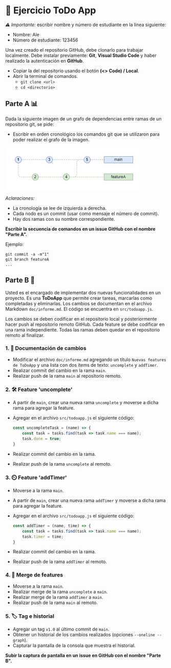 # 📝 Ejercicio ToDo App

*:warning: Importante:* escribir nombre y número de estudiante en la línea siguiente:  
- Nombre: Ale 
- Número de estudiante: 123456

Una vez creado el repositorio GitHub, debe clonarlo para trabajar localmente. Debe instalar previamente: **Git**, **Visual Studio Code** y haber realizado la autenticación en **GitHub**.

- Copiar la <url> del repositorio usando el botón **(<> Code) / Local**.
- Abrir la terminal de comandos.
    - `git clone <url>`
    - `cd <directorio>` 

## Parte A 📊

Dada la siguiente imagen de un grafo de dependencias entre ramas de un repositorio git, se pide:

- Escribir en orden cronológico los comandos git que se utilizaron para poder realizar el grafo de la imagen.

![Diagrama ramas](branch.png)

*Aclaraciones:*
- La cronología se lee de izquierda a derecha.
- Cada nodo es un commit (usar como mensaje el número de commit).
- Hay dos ramas con su nombre correspondiente.

**Escribir la secuencia de comandos en un issue GitHub con el nombre "Parte A".**

Ejemplo:
```
git commit -a -m"1"
git branch featureA
...
```

## Parte B 🚀

Usted es el encargado de implementar dos nuevas funcionalidades en un proyecto. Es una **ToDoApp** que permite crear tareas, marcarlas como completadas y eliminarlas.
Los cambios se documentan en el archivo Markdown `doc/informe.md`. El código se encuentra en `src/todoapp.js`.

Los cambios se deben codificar en el repositorio local y posteriormente hacer push al repositorio remoto GitHub. Cada feature se debe codificar en una rama independiente. Todas las ramas deben quedar en el repositorio remoto al finalizar.

### 1. 📄 Documentación de cambios 
   - Modificar el archivo `doc/informe.md` agregando un título `Nuevas features de ToDoApp` y una lista con dos ítems de texto: `uncomplete` y `addTimer`.
   - Realizar commit del cambio en la rama `main`.
   - Realizar push de la rama `main` al repositorio remoto.

### 2. 🛠️ Feature 'uncomplete'
- A partir de `main`, crear una nueva rama `uncomplete` y moverse a dicha rama para agregar la feature.
- Agregar en el archivo `src/todoapp.js` el siguiente código:
 
    ```javascript
    const uncompleteTask = (name) => {
        const task = tasks.find(task => task.name === name);
        task.done = true;
    }
    ```
- Realizar commit del cambio en la rama.
- Realizar push de la rama `uncomplete` al remoto.

### 3. ⏲️ Feature 'addTimer'
- Moverse a la rama `main`.
- A partir de `main`, crear una nueva rama `addTimer` y moverse a dicha rama para agregar la feature.
- Agregar en el archivo `src/todoapp.js` el siguiente código:
  
    ```javascript 
    const addTimer = (name, time) => {
        const task = tasks.find(task => task.name === name);
        task.timer = time;
    }
    ```
- Realizar commit del cambio en la rama.
- Realizar push de la rama `addTimer` al remoto.

### 4. 🔄 Merge de features
- Moverse a la rama `main`.
- Realizar merge de la rama `uncomplete` a `main`.
- Realizar merge de la rama `addTimer` a `main`.
- Realizar push de la rama `main` al remoto.

### 5. 🏷️ Tag e historial
- Agregar un tag `v1.0` al último commit de `main`.
- Obtener un historial de los cambios realizados (opciones `--oneline --graph`).
- Capturar la pantalla de la consola que muestra el historial.

**Subir la captura de pantalla en un issue en GitHub con el nombre "Parte B".**
